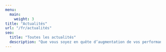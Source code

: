 ```yaml
---
menu:
  main:
    weight: 3
title: "Actualités"
url: "/fr/actualités"
seo:
  title: "Toutes les actualités"
  description: "Que vous soyez en quête d’augmentation de vos performances, d’approfondissement de votre connaissance du matériel ou tout simplement d’amélioration de vos sensations de glisse, Oui Ski répondra à toutes vos attentes, été comme hiver."
---
```

